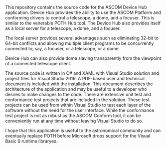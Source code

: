 This repository contains the source code for the ASCOM Device Hub application. Device Hub provides the ability to use the ASCOM Platform and conforming drivers to control a telescope, a dome, and a focuser. This is similar to the venerable POTH Hub tool. The Device Hub also provides itself as a local server for a telescope, a dome, and a focuser.

The local server provides several advantages such as eliminating 32-bit to 64-bit conflicts and allowing multiple client programs to be concurrently connected to, say, a focuser, or a telescope, or a dome. 

Device Hub can also provide dome slaving transparently from the viewpoint of a connected telescope client.

The source code is written in C# and XAML with Visual Studio solution and project files for Visual Studio 2019. A PDF-based user and technical document is included with the installation. This document describes the architecture of the application and may be useful to a developer who desires to make changes to the code. There are extensive unit test and conformance test projects that are included in the solution. These test projects can be used from within Visual Studio to test each layer of the software without the need for the user interface. While the conformance test project is not as robust as the ASCOM Conform tool, it can be conveniently run at any time without leaving Visual Studio to do so.

I hope that this application is useful to the astronomical community and can eventually replace POTH before Microsoft drops support for the Visual Basic 6 runtime libraryes.
